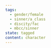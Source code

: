 ```yaml
---
tags:
  - gender/female
  - sinner/a_class
  - discity/fac
  - mbcc/sinner
state: tagged
content: character
---
```

